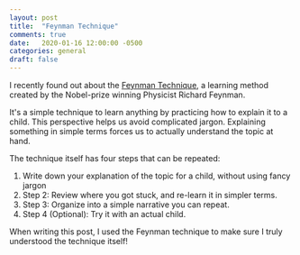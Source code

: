 ```yaml
---
layout: post
title:  "Feynman Technique"
comments: true
date:   2020-01-16 12:00:00 -0500
categories: general
draft: false
---
```


I recently found out about the [Feynman Technique](https://fs.blog/2012/04/feynman-technique/), a learning method created by the Nobel-prize winning Physicist Richard Feynman. 

It's a simple technique to learn anything by practicing how to explain it to a child. This perspective helps us avoid complicated jargon. Explaining something in simple terms forces us to actually understand the topic at hand.

The technique itself has four steps that can be repeated:

1. Write down your explanation of the topic for a child, without using fancy jargon
2. Step 2: Review where you got stuck, and re-learn it in simpler terms.
3. Step 3: Organize into a simple narrative you can repeat.
4. Step 4 (Optional): Try it with an actual child. 

When writing this post, I used the Feynman technique to make sure I truly understood the technique itself!